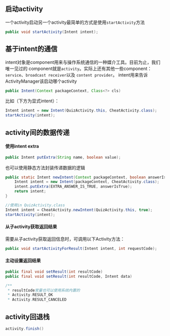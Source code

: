 ## 启动activity
 一个activity启动另一个activity最简单的方式是使用`startActivity`方法
 ```java
 public void startActivity(Intent intent);
 ```

## 基于intent的通信
 intent对象是component用来与操作系统通信的一种媒介工具。目前为止，我们唯一见过的
component就是`activity`。实际上还有其他一些component：`service`、`broadcast receiver`以及
`content provider`。
 intent用来告诉ActivityManager该启动哪个activity
 ```java
 public Intent(Context packageContext, Class<?> cls)
 ```
比如（下方为显式intent）：
```java
Intent intent = new Intent(QuizActivity.this, CheatActivity.class);
startActivity(intent);
```

## activity间的数据传递
#### 使用intent extra
```java
public Intent putExtra(String name, boolean value);
```
也可以使用静态方法封装传递数据的逻辑
```java
public static Intent newIntent(Context packageContext, boolean answerIsTrue) {
    Intent intent = new Intent(packageContext, CheatActivity.class);
    intent.putExtra(EXTRA_ANSWER_IS_TRUE, answerIsTrue);
    return intent;
}

//使用in QuizActivity.class
Intent intent = CheatActivity.newIntent(QuizActivity.this, true);
startActivity(intent);
```

#### 从子activity获取返回结果
需要从子activity获取返回信息时，可调用以下Activity方法：
```java
public void startActivityForResult(Intent intent, int requestCode);
```
#### 主动设置返回结果
```java
public final void setResult(int resultCode)
public final void setResult(int resultCode, Intent data)

/**
 * resultCode常量也可以使用系统内置的
 * Activity.RESULT_OK
 * Activity.RESULT_CANCELED

```

## activity回退栈
```java
activity.finish()
```